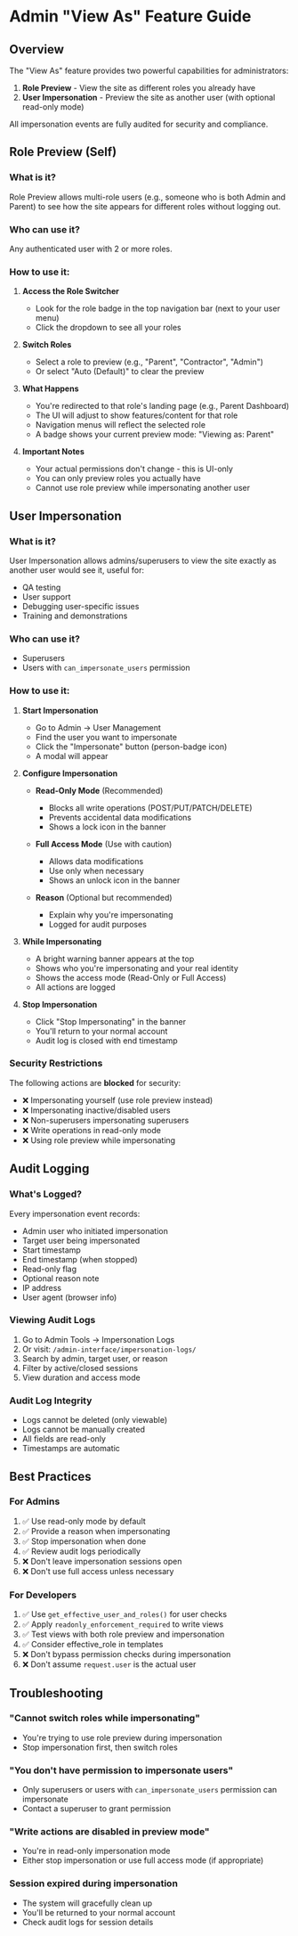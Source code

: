# Admin "View As" Feature Guide

## Overview

The "View As" feature provides two powerful capabilities for administrators:

1. **Role Preview** - View the site as different roles you already have
2. **User Impersonation** - Preview the site as another user (with optional read-only mode)

All impersonation events are fully audited for security and compliance.

## Role Preview (Self)

### What is it?
Role Preview allows multi-role users (e.g., someone who is both Admin and Parent) to see how the site appears for different roles without logging out.

### Who can use it?
Any authenticated user with 2 or more roles.

### How to use it:

1. **Access the Role Switcher**
   - Look for the role badge in the top navigation bar (next to your user menu)
   - Click the dropdown to see all your roles

2. **Switch Roles**
   - Select a role to preview (e.g., "Parent", "Contractor", "Admin")
   - Or select "Auto (Default)" to clear the preview

3. **What Happens**
   - You're redirected to that role's landing page (e.g., Parent Dashboard)
   - The UI will adjust to show features/content for that role
   - Navigation menus will reflect the selected role
   - A badge shows your current preview mode: "Viewing as: Parent"

4. **Important Notes**
   - Your actual permissions don't change - this is UI-only
   - You can only preview roles you actually have
   - Cannot use role preview while impersonating another user

## User Impersonation

### What is it?
User Impersonation allows admins/superusers to view the site exactly as another user would see it, useful for:
- QA testing
- User support
- Debugging user-specific issues
- Training and demonstrations

### Who can use it?
- Superusers
- Users with `can_impersonate_users` permission

### How to use it:

1. **Start Impersonation**
   - Go to Admin → User Management
   - Find the user you want to impersonate
   - Click the "Impersonate" button (person-badge icon)
   - A modal will appear

2. **Configure Impersonation**
   - **Read-Only Mode** (Recommended)
     - Blocks all write operations (POST/PUT/PATCH/DELETE)
     - Prevents accidental data modifications
     - Shows a lock icon in the banner
   
   - **Full Access Mode** (Use with caution)
     - Allows data modifications
     - Use only when necessary
     - Shows an unlock icon in the banner
   
   - **Reason** (Optional but recommended)
     - Explain why you're impersonating
     - Logged for audit purposes

3. **While Impersonating**
   - A bright warning banner appears at the top
   - Shows who you're impersonating and your real identity
   - Shows the access mode (Read-Only or Full Access)
   - All actions are logged

4. **Stop Impersonation**
   - Click "Stop Impersonating" in the banner
   - You'll return to your normal account
   - Audit log is closed with end timestamp

### Security Restrictions

The following actions are **blocked** for security:

- ❌ Impersonating yourself (use role preview instead)
- ❌ Impersonating inactive/disabled users
- ❌ Non-superusers impersonating superusers
- ❌ Write operations in read-only mode
- ❌ Using role preview while impersonating

## Audit Logging

### What's Logged?
Every impersonation event records:
- Admin user who initiated impersonation
- Target user being impersonated
- Start timestamp
- End timestamp (when stopped)
- Read-only flag
- Optional reason note
- IP address
- User agent (browser info)

### Viewing Audit Logs
1. Go to Admin Tools → Impersonation Logs
2. Or visit: `/admin-interface/impersonation-logs/`
3. Search by admin, target user, or reason
4. Filter by active/closed sessions
5. View duration and access mode

### Audit Log Integrity
- Logs cannot be deleted (only viewable)
- Logs cannot be manually created
- All fields are read-only
- Timestamps are automatic

## Best Practices

### For Admins
1. ✅ Use read-only mode by default
2. ✅ Provide a reason when impersonating
3. ✅ Stop impersonation when done
4. ✅ Review audit logs periodically
5. ❌ Don't leave impersonation sessions open
6. ❌ Don't use full access unless necessary

### For Developers
1. ✅ Use `get_effective_user_and_roles()` for user checks
2. ✅ Apply `readonly_enforcement_required` to write views
3. ✅ Test views with both role preview and impersonation
4. ✅ Consider effective_role in templates
5. ❌ Don't bypass permission checks during impersonation
6. ❌ Don't assume `request.user` is the actual user

## Troubleshooting

### "Cannot switch roles while impersonating"
- You're trying to use role preview during impersonation
- Stop impersonation first, then switch roles

### "You don't have permission to impersonate users"
- Only superusers or users with `can_impersonate_users` permission can impersonate
- Contact a superuser to grant permission

### "Write actions are disabled in preview mode"
- You're in read-only impersonation mode
- Either stop impersonation or use full access mode (if appropriate)

### Session expired during impersonation
- The system will gracefully clean up
- You'll be returned to your normal account
- Check audit logs for session details

